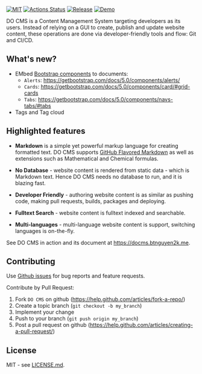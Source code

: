 [![MIT](https://img.shields.io/github/license/btnguyen2k/docms)](LICENSE.md)
[![Actions Status](https://github.com/btnguyen2k/docms/workflows/docms-release/badge.svg)](https://github.com/btnguyen2k/docms/actions)
[![Release](https://img.shields.io/github/release/btnguyen2k/docms.svg?style=flat-square)](RELEASE-NOTES.md)
[![Demo](https://img.shields.io/badge/DO%20CMS-In%20Action-red)](https://docms.btnguyen2k.me)

DO CMS is a Content Management System targeting developers as its users. Instead of relying on a GUI to create, publish and update website content, these operations are done via developer-friendly tools and flow: Git and CI/CD.

## What's new?

- EMbed [Bootstrap components](https://getbootstrap.com/docs/5.0/components/) to documents:
  - `Alerts`: https://getbootstrap.com/docs/5.0/components/alerts/
  - `Cards`:  https://getbootstrap.com/docs/5.0/components/card/#grid-cards
  - `Tabs`: https://getbootstrap.com/docs/5.0/components/navs-tabs/#tabs
- Tags and Tag cloud

## Highlighted features

-  **Markdown** is a simple yet powerful markup language for creating formatted text. DO CMS supports [GitHub Flavored Markdown](https://github.github.com/gfm/) as well as extensions such as Mathematical and Chemical formulas.

- **No Database** - website content is rendered from static data - which is Markdown text. Hence DO CMS needs no database to run, and it is blazing fast.

- **Developer Friendly** - authoring website content is as similar as pushing code, making pull requests, builds, packages and deploying.

- **Fulltext Search** - website content is fulltext indexed and searchable.

- **Multi-languages** - multi-language website content is support, switching languages is on-the-fly.

See DO CMS in action and its document at https://docms.btnguyen2k.me.

## Contributing

Use [Github issues](https://github.com/btnguyen2k/docms/issues) for bug reports and feature requests.

Contribute by Pull Request:

1. Fork `DO CMS` on github (https://help.github.com/articles/fork-a-repo/)
2. Create a topic branch (`git checkout -b my_branch`)
3. Implement your change
4. Push to your branch (`git push origin my_branch`)
5. Post a pull request on github (https://help.github.com/articles/creating-a-pull-request/)

## License
MIT - see [LICENSE.md](LICENSE.md).
